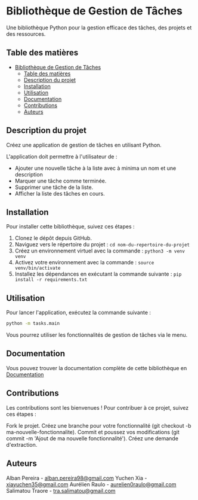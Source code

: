 # Bibliothèque de Gestion de Tâches

Une bibliothèque Python pour la gestion efficace des tâches, des projets et des ressources.

## Table des matières

- [Bibliothèque de Gestion de Tâches](#bibliothèque-de-gestion-de-tâches)
  - [Table des matières](#table-des-matières)
  - [Description du projet](#description-du-projet)
  - [Installation](#installation)
  - [Utilisation](#utilisation)
  - [Documentation](#documentation)
  - [Contributions](#contributions)
  - [Auteurs](#auteurs)


## Description du projet

Créez une application de gestion de tâches en utilisant Python.

L'application doit permettre à l'utilisateur de :
- Ajouter une nouvelle tâche à la liste avec à minima un nom et une description
- Marquer une tâche comme terminée.
- Supprimer une tâche de la liste.
- Afficher la liste des tâches en cours.

## Installation

Pour installer cette bibliothèque, suivez ces étapes :

1. Clonez le dépôt depuis GitHub.
2. Naviguez vers le répertoire du projet : `cd nom-du-repertoire-du-projet`
3. Créez un environnement virtuel avec la commande : `python3 -m venv venv`
4. Activez votre environnement avec la commande : `source venv/bin/activate`
5. Installez les dépendances en exécutant la commande suivante : `pip install -r requirements.txt`


## Utilisation

Pour lancer l'application, exécutez la commande suivante :

```bash
python -m tasks.main
```

Vous pourrez utiliser les fonctionnalités de gestion de tâches via le menu.


## Documentation

Vous pouvez trouver la documentation complète de cette bibliothèque en [Documentation](../docs/_build/html/index.html)





## Contributions

Les contributions sont les bienvenues ! Pour contribuer à ce projet, suivez ces étapes :

Fork le projet.
Créez une branche pour votre fonctionnalité (git checkout -b ma-nouvelle-fonctionnalite).
Commit et poussez vos modifications (git commit -m 'Ajout de ma nouvelle fonctionnalité').
Créez une demande d'extraction.

## Auteurs

Alban Pereira - alban.pereira98@gmail.com
Yuchen Xia - xiayuchen35@gmail.com
Aurélien Raulo - aurelien0raulo@gmail.com
Salimatou Traore - tra.salimatou@gmail.com